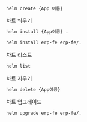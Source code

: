 ```
helm create {App 이름}
```


차트 띄우기
```bash
helm install {App이름} .
```

```bash
helm install erp-fe erp-fe/. 
```


차트 리스트
```bash
helm list
```


차트 지우기
```bash
helm delete {App이름}
```


차트 업그레이드
```bash
helm upgrade erp-fe erp-fe/.
```
